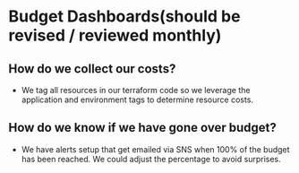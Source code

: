 # Budget Dashboards(should be revised / reviewed monthly)

## How do we collect our costs?

- We tag all resources in our terraform code so we leverage the application and environment tags to determine resource costs.

## How do we know if we have gone over budget?

- We have alerts setup that get emailed via SNS when 100% of the budget has been reached. We could adjust the percentage to avoid surprises.
